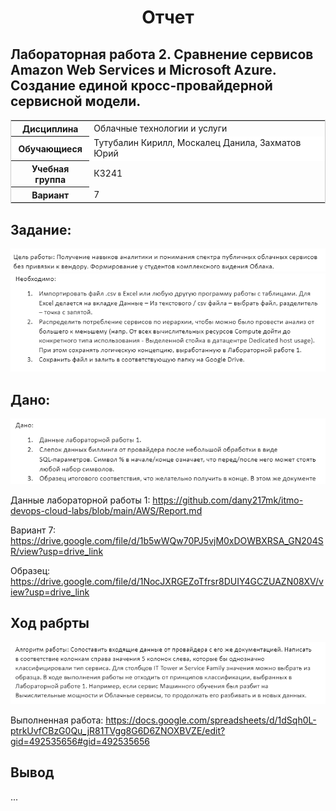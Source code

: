 <h1 style="text-align: center">Отчет</h1>

<h2>
Лабораторная работа 2. Сравнение сервисов Amazon Web Services и Microsoft Azure. Создание единой кросс-провайдерной сервисной модели.
</h2>

<table style="outline: none; border: 1px solid #ccc">
<tbody>
    <tr>
    <th>Дисциплина</th>
        <td>Облачные технологии и услуги</td>
    </tr>
    <tr style="background: #fff;">
        <th>Обучающиеся</th>
        <td>Тутубалин Кирилл, Москалец Данила, Захматов Юрий</td>
    </tr>
    <tr>
    <th>Учебная группа</th>
        <td>К3241</td>
    </tr>
    <tr>
    <th>Вариант</th>
        <td>7</td>
    </tr>
    </tbody>
</table>

## Задание:
![Цель](assets/1.png)
![Задание](assets/2.png)

## Дано: 
![Дано](assets/3.png)
<p>Данные лабораторной работы 1: <a target="_blank" href='https://github.com/dany217mk/itmo-devops-cloud-labs/blob/main/AWS/Report.md'>https://github.com/dany217mk/itmo-devops-cloud-labs/blob/main/AWS/Report.md</a></p>
<p>Вариант 7: <a target="_blank" href='https://drive.google.com/file/d/1b5wWQw70PJ5vjM0xDOWBXRSA_GN204SR/view?usp=drive_link'>https://drive.google.com/file/d/1b5wWQw70PJ5vjM0xDOWBXRSA_GN204SR/view?usp=drive_link</a></p>
<p>Образец: <a target="_blank" href='https://drive.google.com/file/d/1NocJXRGEZoTfrsr8DUIY4GCZUAZN08XV/view?usp=drive_link'>https://drive.google.com/file/d/1NocJXRGEZoTfrsr8DUIY4GCZUAZN08XV/view?usp=drive_link</a></p>


## Ход рабрты
![алгоритм работы](assets/4.png)
<p>Выполненная работа: <a target="_blank" href="https://docs.google.com/spreadsheets/d/1dSqh0L-ptrkUvfCBzG0Qu_jR81TVgg8G6D6ZNOXBVZE/edit?gid=492535656#gid=492535656">https://docs.google.com/spreadsheets/d/1dSqh0L-ptrkUvfCBzG0Qu_jR81TVgg8G6D6ZNOXBVZE/edit?gid=492535656#gid=492535656</a></p>

## Вывод
<p>...</p>